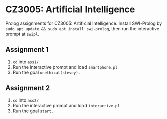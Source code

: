 # CZ3005: Artificial Intelligence

Prolog assignments for CZ3005: Artificial Intelligence. Install SWI-Prolog by `sudo apt update && sudo apt install swi-prolog`, then run the interactive prompt at `swipl`.

## Assignment 1

1. `cd` into `ass1/`
1. Run the interactive prompt and load `smartphone.pl`
1. Run the goal `unethical(stevey).`

## Assignment 2

1. `cd` into `ass2/`
1. Run the interactive prompt and load `interactive.pl`
1. Run the goal `start.`
